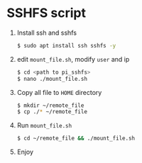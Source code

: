 # SSHFS script

1. Install ssh and sshfs

    ```bash
    $ sudo apt install ssh sshfs -y
    ```

2. edit `mount_file.sh`, modify `user` and ip

    ```bash
    $ cd <path to pi_sshfs>
    $ nano ./mount_file.sh
    ```

3. Copy all file to `HOME` directory

    ```bash
    $ mkdir ~/remote_file
    $ cp ./* ~/remote_file
    ```

4. Run `mount_file.sh`

    ```bash
    $ cd ~/remote_file && ./mount_file.sh
    ```

5. Enjoy
